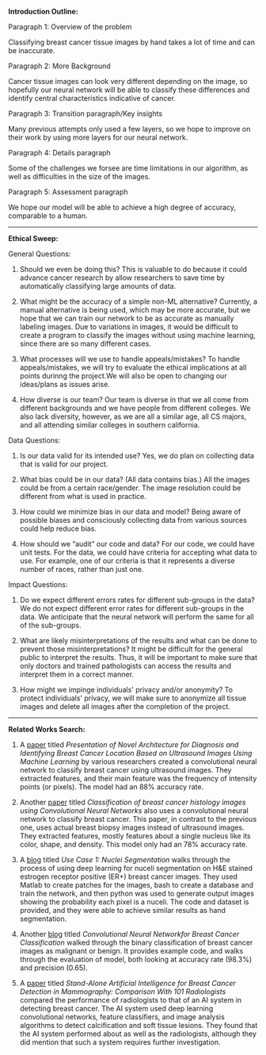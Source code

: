 <!---
**Project Description:**

I will focus on creating neural network (NNs) that is able to accurately detect breast cancer from tissue images. There are many publicly available datasets of tissue images available online. Each pixel in the tissue image will be classified as "nucleus", "boundary", or "not nucleus and not boundary". After this classification, the neural network will then create a black and white image of only the nuclei. 

After segmenting the nuclei, features need to be computed. I envision using features like the nuclei's shape, area, and perimter. Nuclei in tissue images of an invasive breast cancer lesion will be larger and more distorted than nuclei in normal tissue images. By computing these features, the neural network will be able to predict when a tissue image is normal or when it shows the presence of a breast cancer lesion. 

Here is an example of a benign tissue image. 
<img src="benign.JPG" alt="benign" width="300"/>

Here is an example of an invasive tissue image.
<img src="invasive.JPG" alt="invasive" width="300"/>

The main goal of this project is to create a tool that helps doctors during their diagnoses. Doctors will be able to check their diagnoses of a patient's tissue sample. This tool will be extremely helpful in making sure that doctors do not misdiagnose a patient or even recommend treatment when no treatment is needed. 


**Project Goals:**
1. Create a neural network that segments each pixel into nucleus, boundary, or not nucleus and not boundary.
2. Compute various features.
3. Train the NN to be able to detect invasive vs. benign breast cancer lesions by looking at tissue images. 
-->

**Introduction Outline:**

Paragraph 1: Overview of the problem

Classifying breast cancer tissue images by hand takes a lot of time and can be inaccurate.

Paragraph 2: More Background

Cancer tissue images can look very different depending on the image, so hopefully our neural network will be able to classify these differences and identify central characteristics indicative of cancer.

Paragraph 3: Transition paragraph/Key insights

Many previous attempts only used a few layers, so we hope to improve on their work by using more layers for our neural network.

Paragraph 4: Details paragraph

Some of the challenges we forsee are time limitations in our algorithm, as well as difficulties in the size of the images.

Paragraph 5: Assessment paragraph

We hope our model will be able to achieve a high degree of accuracy, comparable to a human.

--------------------------------------------

**Ethical Sweep:**

General Questions:
1. Should we even be doing this?
This is valuable to do because it could advance cancer research by allow researchers to save time by automatically classifying large amounts of data. 

2. What might be the accuracy of a simple non-ML alternative?
Currently, a manual alternative is being used, which may be more accurate, but we hope that we can train our network to be as accurate as manually labeling images. Due to variations in images, it would be difficult to create a program to classify the images without using machine learning, since there are so many different cases.

3. What processes will we use to handle appeals/mistakes?
To handle appeals/mistakes, we will try to evaluate the ethical implications at all points durinng the project.We will also be open to changing our ideas/plans as issues arise. 

4. How diverse is our team?
Our team is diverse in that we all come from different backgrounds and we have people from different colleges. We also lack diversity, however, as we are all a similar age, all CS majors, and all attending similar colleges in southern california. 

Data Questions:

1. Is our data valid for its intended use?
Yes, we do plan on collecting data that is valid for our project.

2. What bias could be in our data? (All data contains bias.)
All the images could be from a certain race/gender. 
The image resolution could be different from what is used in practice.

3. How could we minimize bias in our data and model?
Being aware of possible biases and consciously collecting data from various sources could help reduce bias.

4. How should we “audit” our code and data?
For our code, we could have unit tests. For the data, we could have criteria for accepting what data to use. For example, one of our criteria is that it represents a diverse number of races, rather than just one.


Impact Questions:
1. Do we expect different errors rates for different sub-groups in the data?
We do not expect different error rates for different sub-groups in the data. We anticipate that the neural network will perform the same for all of the sub-groups. 

2. What are likely misinterpretations of the results and what can be done to prevent those misinterpretations?
It might be difficult for the general public to interpret the results. Thus, it will be important to make sure that only doctors and trained pathologists can access the results and interpret them in a correct manner. 

3. How might we impinge individuals' privacy and/or anonymity?
To protect individuals' privacy, we will make sure to anonymize all tissue images and delete all images after the completion of the project. 
-----------------------------------

**Related Works Search:**

1. A [paper](https://www.mdpi.com/2075-4418/11/10/1870/htm) titled *Presentation of Novel Architecture for Diagnosis and Identifying Breast Cancer Location Based on Ultrasound Images Using Machine Learning* by various researchers created a convolutional neural network to classify breast cancer using ultrasound images. They extracted features, and their main feature was the frequency of intensity points (or pixels). The model had an 88% accuracy rate. 

2. Another [paper](https://journals.plos.org/plosone/article?id=10.1371/journal.pone.0177544) titled *Classification of breast cancer histology images using Convolutional Neural Networks* also uses a convolutional neural network to classify breast cancer. This paper, in contrast to the previous one, uses actual breast biopsy images instead of ultrasound images. They extracted features, mostly features about a single nucleus like its color, shape, and density. This model only had an 78% accuracy rate. 

3. A [blog](http://andrewjanowczyk.com/use-case-1-nuclei-segmentation/) titled *Use Case 1: Nuclei Segmentation* walks through the process of using deep learning for nuceli segmentation on H&E stained estrogen receptor positive (ER+) breast cancer images. They used Matlab to create patches for the images, bash to create a database and train the network, and then python was used to generate output images showing the probability each pixel is a nuceli. The code and dataset is provided, and they were able to achieve similar results as hand segmentation. 

4. Another [blog](https://towardsdatascience.com/convolutional-neural-network-for-breast-cancer-classification-52f1213dcc9) titled *Convolutional Neural Networkfor Breast Cancer Classification* walked through the binary classification of breast cancer images as malignant or benign. It provides example code, and walks through the evaluation of model, both looking at accuracy rate (98.3%) and precision (0.65). 

5. A [paper](https://academic.oup.com/jnci/article/111/9/916/5307077?login=true) titled *Stand-Alone Artificial Intelligence for Breast Cancer Detection in Mammography: Comparison With 101 Radiologists* compared the performance of radiologists to that of an AI system in detecting breast cancer. The AI system used deep learning convolutional networks, feature classifiers, and image analysis algorithms to detect calcification and soft tissue lesions. They found that the AI system performed about as well as the radiologists, although they did mention that such a system requires further investigation.


